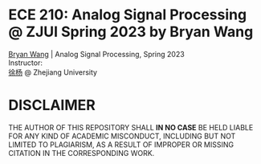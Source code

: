 # ECE 210: Analog Signal Processing @ ZJUI Spring 2023 by Bryan Wang
[Bryan Wang](WangBoyao.02@outlook.com) | Analog Signal Processing, Spring 2023  
Instructor:   
[徐杨](https://person.zju.edu.cn/yangxu) @ Zhejiang University

# DISCLAIMER
THE AUTHOR OF THIS REPOSITORY SHALL **IN NO CASE** BE HELD LIABLE FOR ANY KIND OF ACADEMIC MISCONDUCT, INCLUDING BUT NOT LIMITED TO PLAGIARISM, AS A RESULT OF IMPROPER OR MISSING CITATION IN THE CORRESPONDING WORK.
